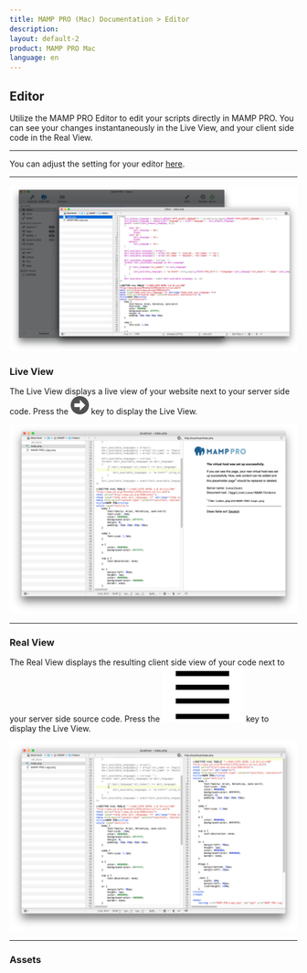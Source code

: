 ```yaml
---
title: MAMP PRO (Mac) Documentation > Editor
description: 
layout: default-2
product: MAMP PRO Mac
language: en
---
```


## Editor

Utilize the MAMP PRO Editor to edit your scripts directly in MAMP PRO. You can see your changes instantaneously in the Live View, and your client side code in the Real View.

---

You can adjust the setting for your editor [here](../Settings/Editor).

---

![MAMP](Editor.jpg)



### Live View

The Live View displays a live view of your website next to your server side code. Press the ![MAMP](BlackArrow.png)  key to display the Live View.

![MAMP](liveView.png)

---

### Real View

The Real View displays the resulting client side view of your code next to your server side source code. Press the ![MAMP](lines.png)  key to display the Live View.

![MAMP](realView.png)

---

### Assets


